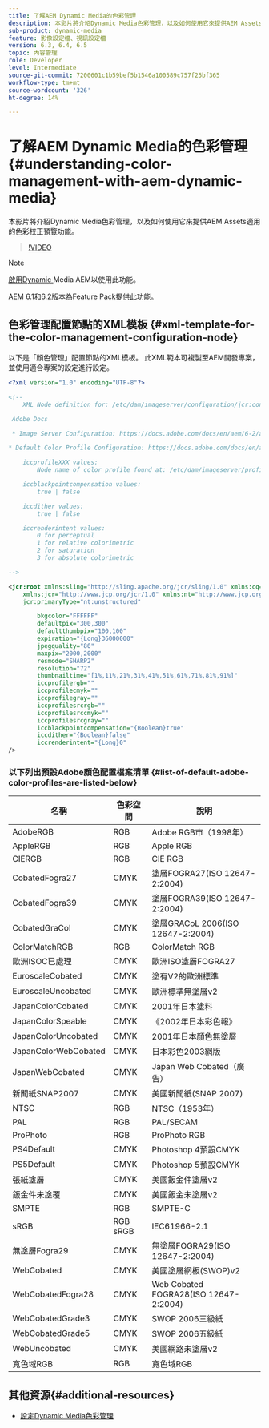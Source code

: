 ```yaml
---
title: 了解AEM Dynamic Media的色彩管理
description: 本影片將介紹Dynamic Media色彩管理，以及如何使用它來提供AEM Assets適用的色彩校正預覽功能。
sub-product: dynamic-media
feature: 影像設定檔、視訊設定檔
version: 6.3, 6.4, 6.5
topic: 內容管理
role: Developer
level: Intermediate
source-git-commit: 7200601c1b59bef5b1546a100589c757f25bf365
workflow-type: tm+mt
source-wordcount: '326'
ht-degree: 14%

---
```



# 了解AEM Dynamic Media的色彩管理{#understanding-color-management-with-aem-dynamic-media}

本影片將介紹Dynamic Media色彩管理，以及如何使用它來提供AEM Assets適用的色彩校正預覽功能。

>[!VIDEO](https://video.tv.adobe.com/v/16792/?quality=9&learn=on)

>[!NOTE]
>
>[啟用Dynamic ](https://experienceleague.adobe.com/docs/experience-manager-release-information/aem-release-updates/previous-updates/aem-previous-versions.html) Media AEM以使用此功能。

AEM 6.1和6.2版本為Feature Pack提供此功能。

## 色彩管理配置節點的XML模板 {#xml-template-for-the-color-management-configuration-node}

以下是「顏色管理」配置節點的XML模板。 此XML範本可複製至AEM開發專案，並使用適合專案的設定進行設定。

```xml
<?xml version="1.0" encoding="UTF-8"?>

<!--
    XML Node definition for: /etc/dam/imageserver/configuration/jcr:content/settings

 Adobe Docs

 * Image Server Configuration: https://docs.adobe.com/docs/en/aem/6-2/administer/content/dynamic-media/config-dynamic.html#Configuring%20Dynamic%20Media%20Image%20Settings

* Default Color Profile Configuration: https://docs.adobe.com/docs/en/aem/6-1/administer/content/dynamic-media/config-dynamic.html#Configuring%20the%20default%20color%20profiles

    iccprofileXXX values:
        Node name of color profile found at: /etc/dam/imageserver/profiles

    iccblackpointcompensation values:
        true | false

    iccdither values:
        true | false

    iccrenderintent values:
        0 for perceptual
        1 for relative colorimetric
        2 for saturation
        3 for absolute colorimetric

-->

<jcr:root xmlns:sling="http://sling.apache.org/jcr/sling/1.0" xmlns:cq="http://www.day.com/jcr/cq/1.0"
    xmlns:jcr="http://www.jcp.org/jcr/1.0" xmlns:nt="http://www.jcp.org/jcr/nt/1.0"
    jcr:primaryType="nt:unstructured"

        bkgcolor="FFFFFF"
        defaultpix="300,300"
        defaultthumbpix="100,100"
        expiration="{Long}36000000"
        jpegquality="80"
        maxpix="2000,2000"
        resmode="SHARP2"
        resolution="72"
        thumbnailtime="[1%,11%,21%,31%,41%,51%,61%,71%,81%,91%]"
        iccprofilergb=""
        iccprofilecmyk=""
        iccprofilegray=""
        iccprofilesrcrgb=""
        iccprofilesrccmyk=""
        iccprofilesrcgray=""
        iccblackpointcompensation="{Boolean}true"
        iccdither="{Boolean}false"
        iccrenderintent="{Long}0"
/>
```

### 以下列出預設Adobe顏色配置檔案清單 {#list-of-default-adobe-color-profiles-are-listed-below}

| 名稱 | 色彩空間 | 說明 |
| ------------------- | ---------- | ------------------------------------- |
| AdobeRGB | RGB | Adobe RGB市（1998年） |
| AppleRGB | RGB | Apple RGB |
| CIERGB | RGB | CIE RGB |
| CobatedFogra27 | CMYK | 塗層FOGRA27(ISO 12647-2:2004) |
| CobatedFogra39 | CMYK | 塗層FOGRA39(ISO 12647-2:2004) |
| CobatedGraCol | CMYK | 塗層GRACoL 2006(ISO 12647-2:2004) |
| ColorMatchRGB | RGB | ColorMatch RGB |
| 歐洲ISOC已處理 | CMYK | 歐洲ISO塗層FOGRA27 |
| EuroscaleCobated | CMYK | 塗有V2的歐洲標準 |
| EuroscaleUncobated | CMYK | 歐洲標準無塗層v2 |
| JapanColorCobated | CMYK | 2001年日本塗料 |
| JapanColorSpeable | CMYK | 《2002年日本彩色報》 |
| JapanColorUncobated | CMYK | 2001年日本顏色無塗層 |
| JapanColorWebCobated | CMYK | 日本彩色2003網版 |
| JapanWebCobated | CMYK | Japan Web Cobated（廣告） |
| 新聞紙SNAP2007 | CMYK | 美國新聞紙(SNAP 2007) |
| NTSC | RGB | NTSC（1953年） |
| PAL | RGB | PAL/SECAM |
| ProPhoto | RGB | ProPhoto RGB |
| PS4Default | CMYK | Photoshop 4預設CMYK |
| PS5Default | CMYK | Photoshop 5預設CMYK |
| 張紙塗層 | CMYK | 美國鈑金件塗層v2 |
| 鈑金件未塗覆 | CMYK | 美國鈑金未塗層v2 |
| SMPTE | RGB | SMPTE-C |
| sRGB | RGB sRGB | IEC61966-2.1 |
| 無塗層Fogra29 | CMYK | 無塗層FOGRA29(ISO 12647-2:2004) |
| WebCobated | CMYK | 美國塗層網板(SWOP)v2 |
| WebCobatedFogra28 | CMYK | Web Cobated FOGRA28(ISO 12647-2:2004) |
| WebCobatedGrade3 | CMYK | SWOP 2006三級紙 |
| WebCobatedGrade5 | CMYK | SWOP 2006五級紙 |
| WebUncobated | CMYK | 美國網路未塗層v2 |
| 寬色域RGB | RGB | 寬色域RGB |

## 其他資源{#additional-resources}

* [設定Dynamic Media色彩管理](https://helpx.adobe.com/experience-manager/6-5/assets/using/config-dynamic.html#ConfiguringDynamicMediaColorManagement)

